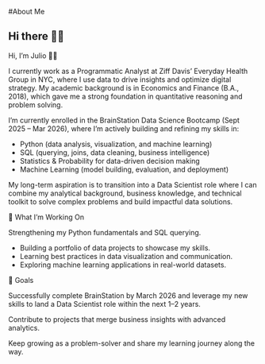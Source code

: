 #About Me
## Hi there 👋🏼

<!--
**jramire30/jramire30** is a ✨ _special_ ✨ repository because its `README.md` (this file) appears on your GitHub profile.

Here are some ideas to get you started:

- 🔭 I’m currently working on ...
- 🌱 I’m currently learning ...
- 👯 I’m looking to collaborate on ...
- 🤔 I’m looking for help with ...
- 💬 Ask me about ...
- 📫 How to reach me: ...
- 😄 Pronouns: ...
- ⚡ Fun fact: ...
-->
Hi, I’m Julio 👨‍💻

I currently work as a Programmatic Analyst at Ziff Davis’ Everyday Health Group in NYC, where I use data to drive insights and optimize digital strategy. My academic background is in Economics and Finance (B.A., 2018), which gave me a strong foundation in quantitative reasoning and problem solving.

I’m currently enrolled in the BrainStation Data Science Bootcamp (Sept 2025 – Mar 2026), where I’m actively building and refining my skills in:
 - Python (data analysis, visualization, and machine learning)
 - SQL (querying, joins, data cleaning, business intelligence)
 - Statistics & Probability for data-driven decision making
 - Machine Learning (model building, evaluation, and deployment)

My long-term aspiration is to transition into a Data Scientist role where I can combine my analytical background, business knowledge, and technical toolkit to solve complex problems and build impactful data solutions.

🌱 What I’m Working On

Strengthening my Python fundamentals and SQL querying.

 - Building a portfolio of data projects to showcase my skills.
 - Learning best practices in data visualization and communication.
 - Exploring machine learning applications in real-world datasets.

🎯 Goals

Successfully complete BrainStation by March 2026 and leverage my new skills to land a Data Scientist role within the next 1–2 years.

Contribute to projects that merge business insights with advanced analytics.

Keep growing as a problem-solver and share my learning journey along the way.
